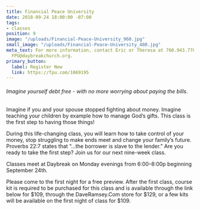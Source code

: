 ```yaml
---
title: Financial Peace University
date: 2018-09-24 18:00:00 -07:00
tags:
- classes
position: 9
image: "/uploads/Financial-Peace-University_960.jpg"
small_image: "/uploads/Financial-Peace-University_480.jpg"
meta_text: For more information, contact Eric or Theresa at 760.943.7780 or email
  FPU@daybreakchurch.org.
primary_button:
  label: Register Now
  link: https://fpu.com/1069195
---
```


###### Imagine yourself debt free - with no more worrying about paying the bills.

Imagine if you and your spouse stopped fighting about money. Imagine teaching your children by example how to manage God’s gifts.  This class is the first step to having those things!

During this life-changing class, you will learn how to take control of your money, stop struggling to make ends meet and change your family’s future. Proverbs 22:7 states that “...the borrower is slave to the lender.” Are you ready to take the first step? Join us for our next nine-week class.

Classes meet at Daybreak on Monday evenings from 6:00–8:00p beginning September 24th.

Please come to the first night for a free preview. After the first class, course kit is required to be purchased for this class and is available through the link below for $109, through the DaveRamsey.Com store for $129, or a few kits will be available on the first night of class for $109.
